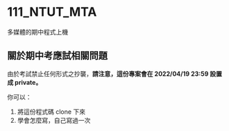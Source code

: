 # 111_NTUT_MTA
多媒體的期中程式上機

## 關於期中考應試相關問題

由於考試禁止任何形式之抄襲，**請注意，這份專案會在 2022/04/19 23:59 設置成 private。**

你可以：
1. 將這份程式碼 clone 下來
2. 學會怎麼寫，自己寫過一次

